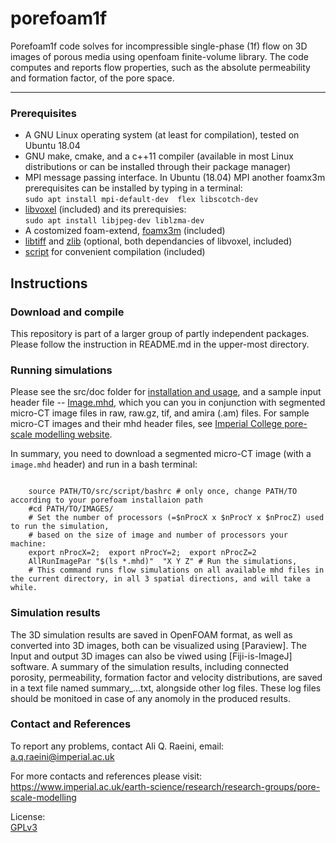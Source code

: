 # porefoam1f 

 Porefoam1f code solves for incompressible single-phase (1f) flow on 3D images of porous media using openfoam finite-volume library. The code computes and reports flow properties, such as the absolute permeability and formation factor, of the pore space.

---

### Prerequisites 

 - A GNU Linux operating system (at least for compilation), tested on Ubuntu 18.04
 - GNU make, cmake, and a c++11 compiler (available in most Linux distributions or can be installed through their package manager)
 - MPI message passing interface.   In Ubuntu (18.04) MPI another foamx3m prerequisites can be installed by typing in a terminal:    
      `sudo apt install mpi-default-dev  flex libscotch-dev`    
 - [libvoxel] (included) and its prerequisies:    
       `sudo apt install libjpeg-dev liblzma-dev`    
 - A costomized foam-extend, [foamx3m] (included)     
 - [libtiff] and [zlib] (optional, both dependancies of libvoxel, included)    
 - [script] for convenient compilation (included)    


## Instructions
### Download and compile

This repository is part of a larger group of partly independent packages. Please follow the instruction in README.md in the upper-most directory.  

### Running simulations

Please see the src/doc folder for [installation and usage](doc/porefoam_singlePhase.pdf),  and a sample input header file -- [Image.mhd](src/doc/Image.mhd), which you can you in conjunction with segmented micro-CT image files in raw, raw.gz, tif, and amira (.am) files. For sample micro-CT images and their mhd header files, see [Imperial College pore-scale modelling website].


In summary, you need to download a segmented micro-CT image (with a `image.mhd` header) and run in a bash terminal:
```shell

    source PATH/TO/src/script/bashrc # only once, change PATH/TO according to your porefoam installaion path
    #cd PATH/TO/IMAGES/
    # Set the number of processors (=$nProcX x $nProcY x $nProcZ) used to run the simulation,
    # based on the size of image and number of processors your machine:
    export nProcX=2;  export nProcY=2;  export nProcZ=2  
    AllRunImagePar "$(ls *.mhd)"  "X Y Z" # Run the simulations, 
    # This command runs flow simulations on all available mhd files in the current directory, in all 3 spatial directions, and will take a while.

```

 ### Simulation results
 
 The 3D simulation results are saved in OpenFOAM format, as well as converted into 3D images, both can be visualized using [Paraview]. The Input and output 3D images can also be viwed using [Fiji-is-ImageJ] software.  A summary of the simulation results, including connected porosity, permeability, formation factor and velocity distributions, are saved in a text file named summary_...txt, alongside other log files.  These log files should be monitoed in case of any anomoly in the produced results.  

### Contact and References

To report any problems, contact Ali Q. Raeini, email: a.q.raeini@imperial.ac.uk

For more contacts and references please visit:  
https://www.imperial.ac.uk/earth-science/research/research-groups/pore-scale-modelling  

License:    
[GPLv3](https://www.gnu.org/licenses/gpl-3.0.txt)


[Imperial College pore-scale modelling website]: https://www.imperial.ac.uk/earth-science/research/research-groups/pore-scale-modelling
[libvoxel]: https://github.com/aliraeini/poreFoam-singlePhase/tree/master/src/libvoxel 
[foamx3m]: https://github.com/aliraeini/poreFoam-singlePhase/tree/master/thirdparty/foamx3m    
[libtiff]: https://github.com/aliraeini/poreFoam-singlePhase/tree/master/thirdparty/libtiff    
[zlib]: https://github.com/aliraeini/poreFoam-singlePhase/tree/master/thirdparty/foamx3m    
[script]: https://github.com/aliraeini/poreFoam-singlePhase/tree/master/thirdparty/foamx3m   
